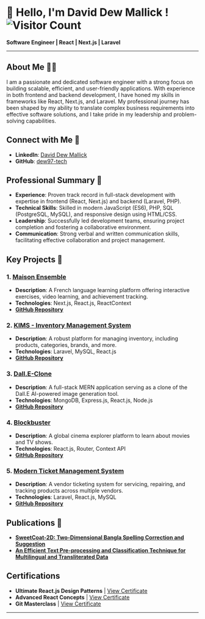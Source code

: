 # 👋 Hello, I'm David Dew Mallick ! ![Visitor Count](https://komarev.com/ghpvc/?username=dew97-tech&color=blue)

**Software Engineer | React | Next.js | Laravel**

---

## About Me 👨‍💻 

I am a passionate and dedicated software engineer with a strong focus on building scalable, efficient, and user-friendly applications. With experience in both frontend and backend development, I have honed my skills in frameworks like React, Next.js, and Laravel. My professional journey has been shaped by my ability to translate complex business requirements into effective software solutions, and I take pride in my leadership and problem-solving capabilities.

## Connect with Me 📍
- **LinkedIn**: [David Dew Mallick](https://www.linkedin.com/in/david-dew-mallick-618a6223b)
- **GitHub**: [dew97-tech](https://github.com/dew97-tech)

## Professional Summary 💼

- **Experience**: Proven track record in full-stack development with expertise in frontend (React, Next.js) and backend (Laravel, PHP).
- **Technical Skills**: Skilled in modern JavaScript (ES6), PHP, SQL (PostgreSQL, MySQL), and responsive design using HTML/CSS.
- **Leadership**: Successfully led development teams, ensuring project completion and fostering a collaborative environment.
- **Communication**: Strong verbal and written communication skills, facilitating effective collaboration and project management.

## Key Projects 🌟

### 1. [Maison Ensemble](https://maison-kandari-ensemble.vercel.app/)
- **Description**: A French language learning platform offering interactive exercises, video learning, and achievement tracking.
- **Technologies**: Next.js, React.js, ReactContext
- **[GitHub Repository](https://github.com/dew97-tech/Kandari-Ensamble)**

### 2. [KIMS - Inventory Management System](https://github.com/dew97-tech/KIMS)
- **Description**: A robust platform for managing inventory, including products, categories, brands, and more.
- **Technologies**: Laravel, MySQL, React.js
- **[GitHub Repository](https://github.com/dew97-tech/KIMS)**

### 3. [Dall.E-Clone](https://github.com/dew97-tech/dew97-tech-Dall.E-Stable-Diffusion-Clone)
- **Description**: A full-stack MERN application serving as a clone of the Dall.E AI-powered image generation tool.
- **Technologies**: MongoDB, Express.js, React.js, Node.js
- **[GitHub Repository](https://github.com/dew97-tech/dew97-tech-Dall.E-Stable-Diffusion-Clone)**

### 4. [Blockbuster](https://blockbusterhub.netlify.app/)
- **Description**: A global cinema explorer platform to learn about movies and TV shows.
- **Technologies**: React.js, Router, Context API
- **[GitHub Repository](https://github.com/dew97-tech/MovieBuddy)**

### 5. [Modern Ticket Management System](https://github.com/dew97-tech/Pro-IT-Solution)
- **Description**: A vendor ticketing system for servicing, repairing, and tracking products across multiple vendors.
- **Technologies**: Laravel, React.js, MySQL
- **[GitHub Repository](https://github.com/dew97-tech/Pro-IT-Solution)**

## Publications 📧

- **[SweetCoat-2D: Two-Dimensional Bangla Spelling Correction and Suggestion](https://ieeexplore.ieee.org/abstract/document/10191392)**
- **[An Efficient Text Pre-processing and Classification Technique for Multilingual and Transliterated Data](https://ieeexplore.ieee.org/abstract/document/10054834)**


## Certifications

- **Ultimate React.js Design Patterns** | [View Certificate](https://codedamn.com/certificate/verify/471937247c70b49bd050675c9a4927769e02685b)
- **Advanced React Concepts** | [View Certificate](https://codedamn.com/certificate/verify/f9e8640bab3b12ab9118169dd26dcc2646c9cd2e)
- **Git Masterclass** | [View Certificate](https://codedamn.com/certificate/verify/54c271b1cf069e624b1bc8371669d75e78890def)

---
